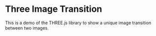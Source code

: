 # Three Image Transition

This is a demo of the THREE.js library to show a unique image transition between two images.
